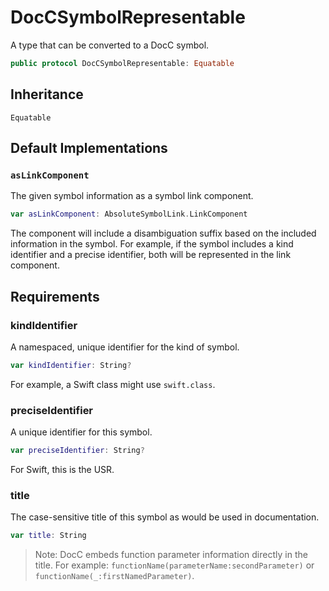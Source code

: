 # DocCSymbolRepresentable

A type that can be converted to a DocC symbol.

``` swift
public protocol DocCSymbolRepresentable: Equatable 
```

## Inheritance

`Equatable`

## Default Implementations

### `asLinkComponent`

The given symbol information as a symbol link component.

``` swift
var asLinkComponent: AbsoluteSymbolLink.LinkComponent 
```

The component will include a disambiguation suffix
based on the included information in the symbol. For example, if the symbol
includes a kind identifier and a precise identifier, both
will be represented in the link component.

## Requirements

### kindIdentifier

A namespaced, unique identifier for the kind of symbol.

``` swift
var kindIdentifier: String? 
```

For example, a Swift class might use `swift.class`.

### preciseIdentifier

A unique identifier for this symbol.

``` swift
var preciseIdentifier: String? 
```

For Swift, this is the USR.

### title

The case-sensitive title of this symbol as would be used in documentation.

``` swift
var title: String 
```

> Note: DocC embeds function parameter information directly in the title.
> For example: `functionName(parameterName:secondParameter)`
> or `functionName(_:firstNamedParameter)`.
